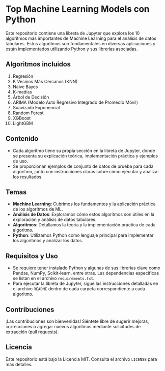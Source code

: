 # Top Machine Learning Models con Python

Este repositorio contiene una libreta de Jupyter que explora los 10 algoritmos más importantes de Machine Learning para el análisis de datos tabulares. Estos algoritmos son fundamentales en diversas aplicaciones y están implementados utilizando Python y sus librerías asociadas.

## Algoritmos incluidos

1. Regresión
2. K Vecinos Más Cercanos (KNN)
3. Naive Bayes
4. K-medias
5. Árbol de Decisión
6. ARIMA (Modelo Auto Regresivo Integrado de Promedio Móvil)
7. Suavizado Exponencial
8. Random Forest
9. XGBoost
10. LightGBM

## Contenido

- Cada algoritmo tiene su propia sección en la libreta de Jupyter, donde se presenta su explicación teórica, implementación práctica y ejemplos de uso.
- Se proporcionan ejemplos de conjunto de datos de prueba para cada algoritmo, junto con instrucciones claras sobre cómo ejecutar y analizar los resultados.

## Temas

- **Machine Learning**: Cubrimos los fundamentos y la aplicación práctica de los algoritmos de ML.
- **Análisis de Datos**: Exploramos cómo estos algoritmos son útiles en la exploración y análisis de datos tabulares.
- **Algoritmos**: Detallamos la teoría y la implementación práctica de cada algoritmo.
- **Python**: Utilizamos Python como lenguaje principal para implementar los algoritmos y analizar los datos.

## Requisitos y Uso

- Se requiere tener instalado Python y algunas de sus librerías clave como Pandas, NumPy, Scikit-learn, entre otras. Las dependencias específicas se listan en el archivo `requirements.txt`.
- Para ejecutar la libreta de Jupyter, sigue las instrucciones detalladas en el archivo `README` dentro de cada carpeta correspondiente a cada algoritmo.

## Contribuciones

¡Las contribuciones son bienvenidas! Siéntete libre de sugerir mejoras, correcciones o agregar nuevos algoritmos mediante solicitudes de extracción (pull requests).

## Licencia

Este repositorio está bajo la Licencia MIT. Consulta el archivo `LICENSE` para más detalles.
